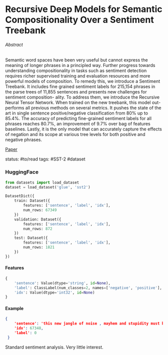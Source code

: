 # Recursive Deep Models for Semantic Compositionality Over a Sentiment Treebank
###### Abstract

Semantic word spaces have been very useful but cannot express the meaning of longer phrases in a principled way. Further progress towards understanding compositionality in tasks such as sentiment detection requires richer supervised training and evaluation resources and more powerful models of composition. To remedy this, we introduce a Sentiment Treebank. It includes fine grained sentiment labels for 215,154 phrases in the parse trees of 11,855 sentences and presents new challenges for sentiment composition- ality. To address them, we introduce the Recursive Neural Tensor Network. When trained on the new treebank, this model out- performs all previous methods on several metrics. It pushes the state of the art in single sentence positive/negative classification from 80% up to 85.4%. The accuracy of predicting fine-grained sentiment labels for all phrases reaches 80.7%, an improvement of 9.7% over bag of features baselines. Lastly, it is the only model that can accurately capture the effects of negation and its scope at various tree levels for both positive and negative phrases.

[Paper](https://nlp.stanford.edu/~socherr/EMNLP2013_RNTN.pdf)

status: #to/read
tags: #SST-2 #dataset

### HuggingFace

```python
from datasets import load_dataset
dataset = load_dataset('glue', 'sst2')
```

```python
DatasetDict({
    train: Dataset({
        features: ['sentence', 'label', 'idx'],
        num_rows: 67349
    })
    validation: Dataset({
        features: ['sentence', 'label', 'idx'],
        num_rows: 872
    })
    test: Dataset({
        features: ['sentence', 'label', 'idx'],
        num_rows: 1821
    })
})
```

#### Features
```python
{
	'sentence': Value(dtype='string', id=None), 
	'label': ClassLabel(num_classes=2, names=['negative', 'positive'], names_file=None, id=None), 
	'idx': Value(dtype='int32', id=None)
}
```

#### Example
```json
{
	'sentence': 'this new jangle of noise , mayhem and stupidity must be a serious contender for the title . ',
	'idx': 67348,
	'label': 0
 }
```

Standard sentiment analysis. Very little interest.
